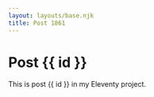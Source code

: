 ```yaml
---
layout: layouts/base.njk
title: Post 1861
---
```


# Post {{ id }}

This is post {{ id }} in my Eleventy project.
